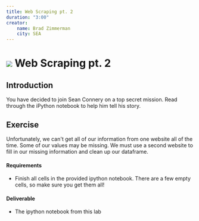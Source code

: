 ```yaml
---
title: Web Scraping pt. 2
duration: "3:00"
creator:
    name: Brad Zimmerman
    city: SEA
---
```


# ![](https://ga-dash.s3.amazonaws.com/production/assets/logo-9f88ae6c9c3871690e33280fcf557f33.png) Web Scraping pt. 2

## Introduction

You have decided to join Sean Connery on a top secret mission. Read through the iPython notebook to help him tell his story.

## Exercise

Unfortunately, we can't get all of our information from one website all of the time. Some of our values may be missing. We must use a second website to fill in our missing information and clean up our dataframe.

#### Requirements
- Finish all cells in the provided ipython notebook. There are a few empty cells, so make sure you get them all!

#### Deliverable
- The ipython notebook from this lab
